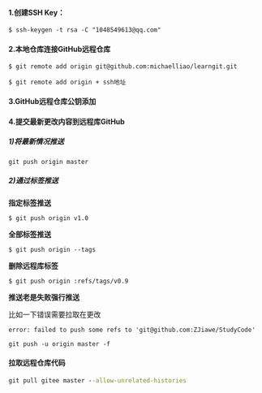 #### 1.创建SSH Key：

```
$ ssh-keygen -t rsa -C "1048549613@qq.com"
```

#### 2.本地仓库连接GitHub远程仓库

```
$ git remote add origin git@github.com:michaelliao/learngit.git
```

```
$ git remote add origin + ssh地址
```

#### 3.GitHub远程仓库公钥添加

#### 4.提交最新更改内容到远程库GitHub

##### 1)将最新情况推送

```
git push origin master
```

##### 2)通过标签推送

**指定标签推送**

```
$ git push origin v1.0
```

**全部标签推送**

```
$ git push origin --tags
```

**删除远程库标签**

```
$ git push origin :refs/tags/v0.9
```

**推送老是失败强行推送**

比如一下错误需要拉取在更改

```
error: failed to push some refs to 'git@github.com:ZJiawe/StudyCode'
```

```
git push -u origin master -f
```

#### 拉取远程仓库代码

```cmd
git pull gitee master --allow-unrelated-histories
```

